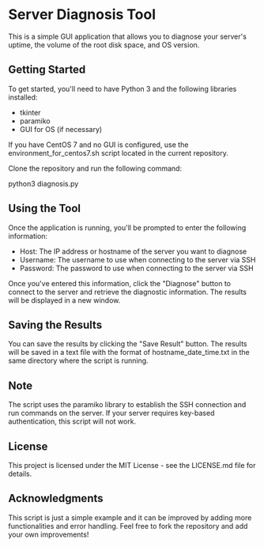 # Server Diagnosis Tool
This is a simple GUI application that allows you to diagnose your server's uptime, the volume of the root disk space, and OS version.
## Getting Started
To get started, you'll need to have Python 3 and the following libraries installed:

+ tkinter
+ paramiko
+ GUI for OS (if necessary)

If you have CentOS 7 and no GUI is configured, use the environment_for_centos7.sh script located in the current repository.

Clone the repository and run the following command:

python3 diagnosis.py

## Using the Tool

Once the application is running, you'll be prompted to enter the following information:

+ Host: The IP address or hostname of the server you want to diagnose
+ Username: The username to use when connecting to the server via SSH
+ Password: The password to use when connecting to the server via SSH

Once you've entered this information, click the "Diagnose" button to connect to the server and retrieve the diagnostic information. The results will be displayed in a new window.

## Saving the Results

You can save the results by clicking the "Save Result" button. The results will be saved in a text file with the format of hostname_date_time.txt in the same directory where the script is running.

## Note

The script uses the paramiko library to establish the SSH connection and run commands on the server. If your server requires key-based authentication, this script will not work.

## License
This project is licensed under the MIT License - see the LICENSE.md file for details.

## Acknowledgments
This script is just a simple example and it can be improved by adding more functionalities and error handling. Feel free to fork the repository and add your own improvements!






